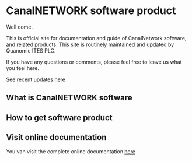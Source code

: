 # CanalNETWORK software product
Well come.

This is official site for documentation and guide of CanalNetwork software, and related products. This site is routinely maintained and updated by Quanomic ITES PLC.

If you have any questions or comments, please feel free to leave us what you feel here.

See recent updates [here](updatenotesNov2021.md)

## What is CanalNETWORK software


## How to get software product


## Visit online documentation
You van visit the complete online documentation [here](Introduction.md)

